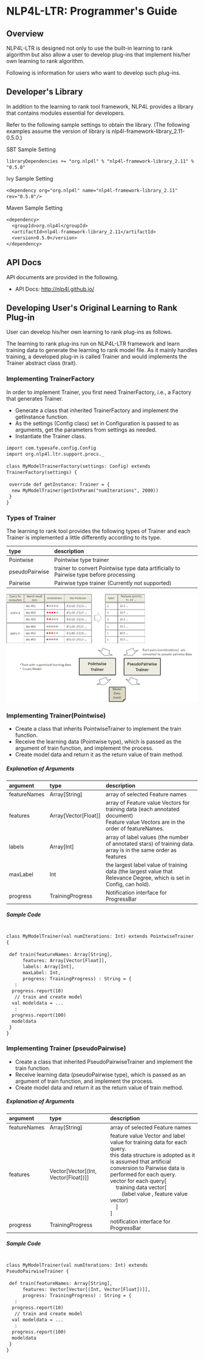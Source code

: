 # NLP4L-LTR: Programmer's Guide


## Overview

NLP4L-LTR is designed not only to use the built-in learning to rank algorithm but also allow a user to develop plug-ins that implement his/her own learning to rank algorithm.

Following is information for users who want to develop such plug-ins.


## Developer's Library 

In addition to the learning to rank tool framework, NLP4L provides a library that contains modules essential for developers.

Refer to the following sample settings to obtain the library.
 (The following examples assume the version of library is nlp4l-framework-library_2.11-0.5.0.) 

SBT Sample Setting
```
libraryDependencies += "org.nlp4l" % "nlp4l-framework-library_2.11" % "0.5.0"
```
Ivy Sample Setting
```
<dependency org="org.nlp4l" name="nlp4l-framework-library_2.11" rev="0.5.0"/>
```
Maven Sample Setting
```
<dependency>
  <groupId>org.nlp4l</groupId>
  <artifactId>nlp4l-framework-library_2.11</artifactId>
  <version>0.5.0</version>
</dependency>
```


## API Docs

API documents are provided in the following.

* API Docs: http://nlp4l.github.io/



## Developing User's Original Learning to Rank Plug-in  

User can develop his/her own learning to rank plug-ins as follows.

The learning to rank plug-ins run on NLP4L-LTR framework and learn training data to generate the learning to rank model file. As it mainly handles training, a developed plug-in is called Trainer and would implements the Trainer abstract class (trait).

### Implementing TrainerFactory 

In order to implement Trainer, you first need TrainerFactory, i.e., a Factory that generates Trainer.

- Generate a class that inherited TrainerFactory and implement the getInstance function.
- As the settings (Config class) set in Configuration is passed to as arguments, get the parameters from settings as needed.
- Instantiate the Trainer class.

```
import com.typesafe.config.Config
import org.nlp4l.ltr.support.procs._

class MyModelTrainerFactory(settings: Config) extends TrainerFactory(settings) {

 override def getInstance: Trainer = {
  new MyModelTrainer(getIntParam("numIterations", 2000))
 }
}
```

### Types of Trainer

The learning to rank tool provides the following types of Trainer and each Trainer is implemented a little differently according to its type.

|type|description|
|:--|:--|
|Pointwise|Pointwise type trainer|
|pseudoPairwise|trainer to convert Pointwise type data artificially to Pairwise type before processing|
|Pairwise|Pairwise type trainer (Currently not supported)|

![trainer](images/ltr_trainer.png)

### Implementing Trainer(Pointwise)

- Create a class that inherits PointwiseTrainer to implement the train function.
- Receive the learning data (Pointwise type), which is passed as the argument of train function, and implement the process.
- Create model data and return it as the return value of train method.

##### Explanation of Arguments
|argument|type|description|
|:--|:--|:--|
|featureNames|Array[String]|array of selected Feature names|
|features|Array[Vector[Float]]|array of Feature value Vectors for training data (each annotated document) <br>Feature value Vectors are in the order of featureNames.|
|labels|Array[Int]|array of label values (the number of annotated stars) of training data.<br> array is in the same order as features|
|maxLabel|Int|the largest label value of training data (the largest value that Relevance Degree, which is set in Config, can hold).|
|progress|TrainingProgress|Notification interface for ProgressBar|


##### Sample Code
```

class MyModelTrainer(val numIterations: Int) extends PointwiseTrainer {

 def train(featureNames: Array[String],
      features: Array[Vector[Float]],
      labels: Array[Int],
      maxLabel: Int,
      progress: TrainingProgress) : String = {
   :
  progress.report(10)
   // train and create model
  val modeldata = ...
   :
  progress.report(100)
  modeldata
 }
}
```

### Implementing Trainer (pseudoPairwise) 

- Create a class that inherited PseudoPairwiseTrainer and implement the train function.
- Receive learning data (pseudoPairwise type), which is passed as an argument of train function, and implement the process.
- Create model data and return it as the return value of train method.

##### Explanation of Arguments
|argument|type|description|
|:--|:--|:--|
|featureNames|Array[String]|array of selected Feature names|
|features|Vector[Vector[(Int, Vector[Float])]]|feature value Vector and label value for training data for each query.<br>this data structure is adopted as it is assumed that artificial conversion to Pairwise data is performed for each query.<br>vector for each query[<br>&nbsp;&nbsp;&nbsp;&nbsp;training data vector[<br>&nbsp;&nbsp;&nbsp;&nbsp;&nbsp;&nbsp;&nbsp;&nbsp;(label value , feature value vector)<br>&nbsp;&nbsp;&nbsp;&nbsp;]<br>]|
|progress|TrainingProgress|notification interface for ProgressBar|


##### Sample Code


```

class MyModelTrainer(val numIterations: Int) extends PseudoPairwiseTrainer {

 def train(featureNames: Array[String],
      features: Vector[Vector[(Int, Vector[Float])]],
      progress: TrainingProgress) : String = {
   :
  progress.report(10)
   // train and create model
  val modeldata = ...
   :
  progress.report(100)
  modeldata
 }
}
```

